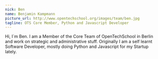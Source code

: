 ```yaml
---
nick: Ben
name: Benjamin Kampmann
picture_url: http://www.opentechschool.org/images/team/ben.jpg
tagline: OTS Core Member, Python and Javascript Developer
---
```

Hi, I`m Ben. I am a Member of the Core Team of OpenTechSchool in Berlin and work on strategic and administrative stuff. Originally I am a self learnt Software Developer, mostly doing Python and Javascript for my Startup lately.
